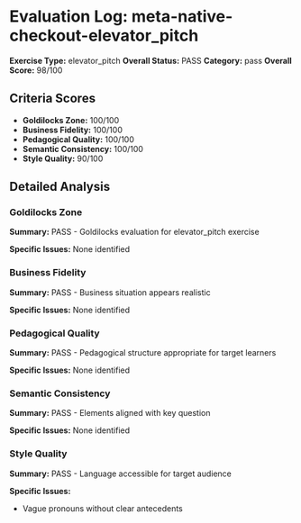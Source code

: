 # Evaluation Log: meta-native-checkout-elevator_pitch

**Exercise Type:** elevator_pitch
**Overall Status:** PASS
**Category:** pass
**Overall Score:** 98/100

## Criteria Scores

- **Goldilocks Zone:** 100/100
- **Business Fidelity:** 100/100
- **Pedagogical Quality:** 100/100
- **Semantic Consistency:** 100/100
- **Style Quality:** 90/100

## Detailed Analysis

### Goldilocks Zone
**Summary:** PASS - Goldilocks evaluation for elevator_pitch exercise

**Specific Issues:** None identified

### Business Fidelity
**Summary:** PASS - Business situation appears realistic

**Specific Issues:** None identified

### Pedagogical Quality
**Summary:** PASS - Pedagogical structure appropriate for target learners

**Specific Issues:** None identified

### Semantic Consistency
**Summary:** PASS - Elements aligned with key question

**Specific Issues:** None identified

### Style Quality
**Summary:** PASS - Language accessible for target audience

**Specific Issues:**
- Vague pronouns without clear antecedents


